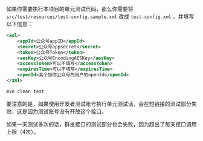 如果你需要执行本项目的单元测试代码，那么你需要将 ``src/test/resources/test-config.sample.xml`` 改成 ``test-config.xml`` ，并填写以下信息：

```xml
<xml>
    <appId>公众号appID</appId>
    <secret>公众号appsecret</secret>
    <token>公众号Token</token>
    <aesKey>公众号EncodingAESKey</aesKey>
    <accessToken>可以不填写</accessToken>
    <expiresTime>可以不填写</expiresTime>
    <openId>某个加你公众号的用户的openId</openId>
</xml>
```

```bash
mvn clean test
```

要注意的是，如果使用开发者测试账号执行单元测试话，会在短链接的测试部分失败，这是因为测试账号没有开放这个接口。

如果一天测试多次的话，群发接口的测试部分也会失败，因为超出了每天接口调用上限（4次）。
